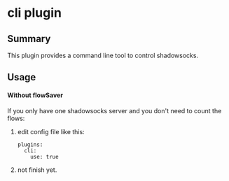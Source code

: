 # cli plugin

## Summary

This plugin provides a command line tool to control shadowsocks.

## Usage

#### Without flowSaver

If you only have one shadowsocks server and you don't need to count the flows:

1. edit config file like this:  
    ```
    plugins:  
      cli:  
        use: true  
    ```
2. not finish yet.
